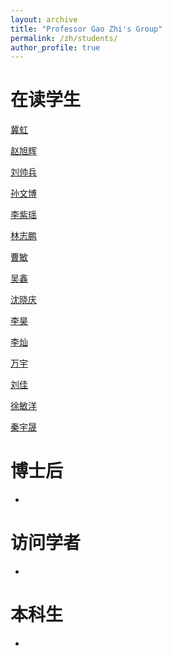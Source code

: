 ```yaml
---
layout: archive
title: "Professor Gao Zhi's Group"
permalink: /zh/students/
author_profile: true
---
```


# 在读学生
[冀虹](https://gaozhinuswhu.com/students/hongji)

[赵旭辉](https://gaozhinuswhu.com/students/xuhuizhao)

[刘帅兵](https://gaozhinuswhu.com/students/shuaibingliu)

[孙文博](https://gaozhinuswhu.com/students/wenbosun)

[李紫瑶](https://gaozhinuswhu.com/students/ziyaoli)

[林志鹏](https://gaozhinuswhu.com/students/zhipenglin)

[曹敏](https://gaozhinuswhu.com/students/mincao)

[吴鑫](https://gaozhinuswhu.com/students/xinwu)

[沈晓庆](https://gaozhinuswhu.com/students/xiaoqingshen)

[李昊](https://gaozhinuswhu.com/students/haoli)

[李灿](https://gaozhinuswhu.com/students/canli)

[万宇](https://gaozhinuswhu.com/students/yuwan)

[刘佳](https://gaozhinuswhu.com/students/jialiu)

[徐敏洋](https://gaozhinuswhu.com/students/minyangxu)

[秦宇晟](https://gaozhinuswhu.com/students/yushengqin)

# 博士后
-

# 访问学者
-

# 本科生
-

